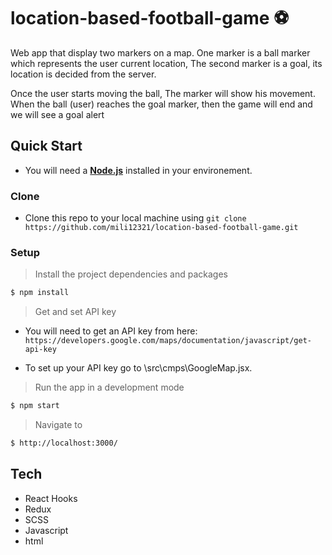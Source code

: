 # location-based-football-game ⚽

Web app that display two markers on a map.
One marker is a ball marker which represents the user current location,
The second marker is a goal, its location is decided from the server.

Once the user starts moving the ball, The marker will show his movement.
When the ball (user) reaches the goal marker, then the game will end and we will see a goal alert


## Quick Start
* You will need a [**Node.js**](https://nodejs.org/en/download/) installed in your environement.
### Clone
* Clone this repo to your local machine using ```git clone https://github.com/mili12321/location-based-football-game.git```

### Setup
> Install the project dependencies and packages

```bash
$ npm install
```
> Get and set API key

* You will need to get an API key from here: `https://developers.google.com/maps/documentation/javascript/get-api-key`

* To set up your API key go to \src\cmps\GoogleMap.jsx. 

> Run the app in a development mode

```bash
$ npm start
```
> Navigate to

```bash
$ http://localhost:3000/
```

## Tech
* React Hooks
* Redux 
* SCSS
* Javascript 
* html  
